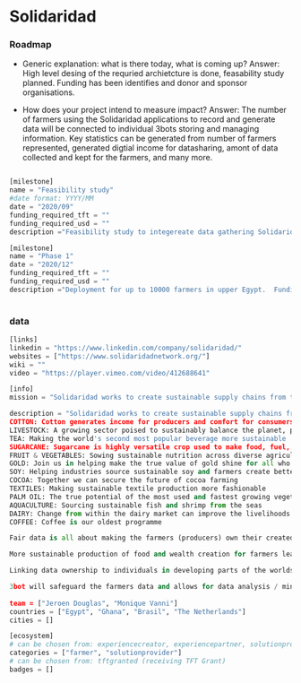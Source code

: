 # Solidaridad

### Roadmap

- Generic explanation: what is there today, what is coming up?
Answer:  High level desing of the requried archietcture is done, feasability study planned. Funding has been identifies and donor and sponsor organisations.

- How does your project intend to measure impact?
Answer: The number of farmers using the Solidaridad applications to record and generate data will be connected to individual 3bots storing and managing information. Key statistics can be generated from number of farmers represented, generated digtial income for datasharing, amont of data collected and kept for the farmers, and many more.


```python

[milestone]
name = "Feasibility study"
#date format: YYYY/MM 
date = "2020/09"
funding_required_tft = ""
funding_required_usd = ""
description ="Feasibility study to integereate data gathering Solidaridad apps to TF 3bots.  A small capacity rquirement for thiss tudy will have to be create local to the feasibility study. Most likely this will be Ghana."

[milestone]
name = "Phase 1"
date = "2020/12"
funding_required_tft = ""
funding_required_usd = ""
description ="Deployment for up to 10000 farmers in upper Egypt.  Funding has been identified and is being secured to support this phase 1 deployment. The intend is to have local TF Grid capacity in locations that farmers visit frequently for input (fertiliser, seeds, pesticides etc) and can interact through a local wifi connection with the 3nodes based services."
    
```

### data

```python
[links]
linkedin = "https://www.linkedin.com/company/solidaridad/"
websites = ["https://www.solidaridadnetwork.org/"]
wiki = ""
video = "https://player.vimeo.com/video/412688641"

[info]
mission = "Solidaridad works to create sustainable supply chains from the producers to consumers for commodities."

description = "Solidaridad works to create sustainable supply chains from the producers to consumers for commodities. Commodities involved are:
COTTON: Cotton generates income for producers and comfort for consumers
LIVESTOCK: A growing sector poised to sustainably balance the planet, people, and profits
TEA: Making the world's second most popular beverage more sustainable
SUGARCANE: Sugarcane is highly versatile crop used to make food, fuel, paper, and plastic
FRUIT & VEGETABLES: Sowing sustainable nutrition across diverse agricultural sectors
GOLD: Join us in helping make the true value of gold shine for all who are touched by it
SOY: Helping industries source sustainable soy and farmers create better livelihoods
COCOA: Together we can secure the future of cocoa farming
TEXTILES: Making sustainable textile production more fashionable
PALM OIL: The true potential of the most used and fastest growing vegetable oil
AQUACULTURE: Sourcing sustainable fish and shrimp from the seas
DAIRY: Change from within the dairy market can improve the livelihoods
COFFEE: Coffee is our oldest programme

Fair data is all about making the farmers (producers) own their created and shared data for a fair prices.  Why should data from hardwaokring farmers end up in the hands of a small number of food giants and be used to create more wealth for those giants.  The wealth creation needs to take place at the foundation of the food production supply chain, not the top.

More sustainable production of food and wealth creation for farmers leads to less poverty and hunger amongst those farmers.

Linking data ownership to individuals in developing parts of the worlds brings unique challenges to manage, maintain and monetise this data (by farmers themselves).  The ThreeFold peer2peer cloud and unique 3bot digital avatar bring capabilities to these communities that have not been available to them before.

3bot will safeguard the farmers data and allows for data analysis / mining activities to be done in a sustainable and effecting manner where the farmers remains owner of the data and has a means for creating additional (digital) income."
 
team = ["Jeroen Douglas", "Monique Vanni"]
countries = ["Egypt", "Ghana", "Brasil", "The Netherlands"]
cities = []

[ecosystem]
# can be chosen from: experiencecreator, experiencepartner, solutionprovider, farmer, systemintegrator
categories = ["farmer", "solutionprovider"]
# can be chosen from: tftgranted (receiving TFT Grant)
badges = []

```
